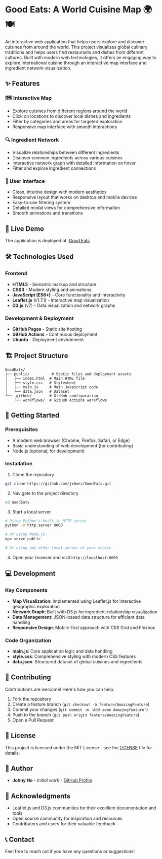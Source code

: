 # Good Eats: A World Cuisine Map 🌍🍽️

An interactive web application that helps users explore and discover cuisines from around the world. This project visualizes global culinary traditions and helps users find restaurants and dishes from different cultures. Built with modern web technologies, it offers an engaging way to explore international cuisine through an interactive map interface and ingredient network visualization.

## ✨ Features

### 🗺️ Interactive Map
- Explore cuisines from different regions around the world
- Click on locations to discover local dishes and ingredients
- Filter by categories and areas for targeted exploration
- Responsive map interface with smooth interactions

### 🔍 Ingredient Network
- Visualize relationships between different ingredients
- Discover common ingredients across various cuisines
- Interactive network graph with detailed information on hover
- Filter and explore ingredient connections

### 🎨 User Interface
- Clean, intuitive design with modern aesthetics
- Responsive layout that works on desktop and mobile devices
- Easy-to-use filtering system
- Detailed modal views for comprehensive information
- Smooth animations and transitions

## 🚀 Live Demo

The application is deployed at: [Good Eats](https://jxhoez.github.io/GoodEats/)

## 🛠️ Technologies Used

### Frontend
- **HTML5** - Semantic markup and structure
- **CSS3** - Modern styling and animations
- **JavaScript (ES6+)** - Core functionality and interactivity
- **Leaflet.js** (v1.7.1) - Interactive map visualization
- **D3.js** (v7) - Data visualization and network graphs

### Development & Deployment
- **GitHub Pages** - Static site hosting
- **GitHub Actions** - Continuous deployment
- **Ubuntu** - Deployment environment

## 🏗️ Project Structure

```
GoodEats/
├── public/          # Static files and deployment assets
│   ├── index.html  # Main HTML file
│   ├── style.css   # Stylesheet
│   ├── main.js     # Main JavaScript code
│   └── data.json   # Dataset
└── .github/        # GitHub configuration
    └── workflows/  # GitHub Actions workflows
```

## 🚀 Getting Started

### Prerequisites

- A modern web browser (Chrome, Firefox, Safari, or Edge)
- Basic understanding of web development (for contributing)
- Node.js (optional, for development)

### Installation

1. Clone the repository
```bash
git clone https://github.com/jxhoez/GoodEats.git
```

2. Navigate to the project directory
```bash
cd GoodEats
```

3. Start a local server
```bash
# Using Python's built-in HTTP server
python -m http.server 8000

# Or using Node.js
npx serve public

# Or using any other local server of your choice
```

4. Open your browser and visit `http://localhost:8000`

## 💻 Development

### Key Components

- **Map Visualization**: Implemented using Leaflet.js for interactive geographic exploration
- **Network Graph**: Built with D3.js for ingredient relationship visualization
- **Data Management**: JSON-based data structure for efficient data handling
- **Responsive Design**: Mobile-first approach with CSS Grid and Flexbox

### Code Organization

- **main.js**: Core application logic and data handling
- **style.css**: Comprehensive styling with modern CSS features
- **data.json**: Structured dataset of global cuisines and ingredients

## 🤝 Contributing

Contributions are welcome! Here's how you can help:

1. Fork the repository
2. Create a feature branch (`git checkout -b feature/AmazingFeature`)
3. Commit your changes (`git commit -m 'Add some AmazingFeature'`)
4. Push to the branch (`git push origin feature/AmazingFeature`)
5. Open a Pull Request

## 📝 License

This project is licensed under the MIT License - see the [LICENSE](LICENSE) file for details.

## 👤 Author

- **Johny Ho** - *Initial work* - [GitHub Profile](https://github.com/jxhoez)

## 🙏 Acknowledgments

- Leaflet.js and D3.js communities for their excellent documentation and tools
- Open source community for inspiration and resources
- Contributors and users for their valuable feedback

## 📞 Contact

Feel free to reach out if you have any questions or suggestions!
